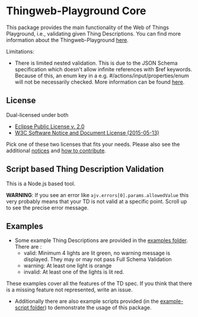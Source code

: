 # Thingweb-Playground Core

This package provides the main functionality of the Web of Things Playground, i.e., validating given Thing Descriptions.
You can find more information about the Thingweb-Playground [here](https://github.com/thingweb/thingweb-playground).

Limitations:  
* There is limited nested validation. This is due to the JSON Schema specification which doesn't allow infinite references with $ref keywords. Because of this, an enum key in a e.g. #/actions/input/properties/enum will not be necessarily checked. More information can be found [here](http://json-schema.org/latest/json-schema-core.html#rfc.section.7).

## License
Dual-licensed under both

* [Eclipse Public License v. 2.0](http://www.eclipse.org/legal/epl-2.0)
* [W3C Software Notice and Document License (2015-05-13)](https://www.w3.org/Consortium/Legal/2015/copyright-software-and-document)

Pick one of these two licenses that fits your needs.
Please also see the additional [notices](NOTICE.md) and [how to contribute](CONTRIBUTING.md).


## Script based Thing Description Validation
This is a Node.js based tool.

**WARNING**: If you see an error like `ajv.errors[0].params.allowedValue` this very probably means that your TD is not valid at a specific point. Scroll up to see the precise error message.

## Examples
* Some example Thing Descriptions are provided in the [examples folder](./examples/tds/). There are :
  * valid: Minimum 4 lights are lit green, no warning message is displayed. They may or may not pass Full Schema Validation
  * warning: At least one light is orange
  * invalid: At least one of the lights is lit red.  

These examples cover all the features of the TD spec. If you think that there is a missing feature not represented, write an issue.

* Additionally there are also example scripts provided (in the [example-script folder](./examples/scripts/)) to demonstrate the usage of this package. 
